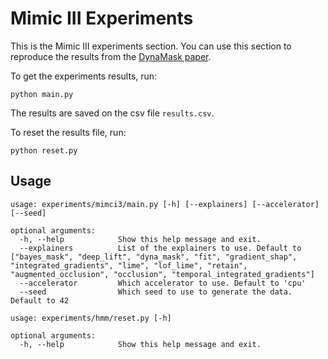 # Mimic III Experiments

This is the Mimic III experiments section. You can use this
section to reproduce the results from the 
[DynaMask paper](https://arxiv.org/pdf/2106.05303.pdf).

To get the experiments results, run:

```shell script
python main.py
```

The results are saved on the csv file ``results.csv``. 

To reset the results file, run:

```shell script
python reset.py
```

## Usage

```
usage: experiments/mimci3/main.py [-h] [--explainers] [--accelerator] [--seed]

optional arguments:
  -h, --help            Show this help message and exit.
  --explainers          List of the explainers to use. Default to ["bayes_mask", "deep_lift", "dyna_mask", "fit", "gradient_shap", "integrated_gradients", "lime", "lof_lime", "retain", "augmented_occlusion", "occlusion", "temporal_integrated_gradients"]
  --accelerator         Which accelerator to use. Default to 'cpu'
  --seed                Which seed to use to generate the data. Default to 42
```

```
usage: experiments/hmm/reset.py [-h]

optional arguments:
  -h, --help            Show this help message and exit.
```

